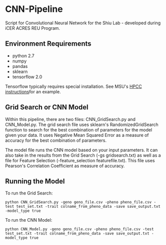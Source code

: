 # CNN-Pipeline
Script for Convolutional Neural Network for the Shiu Lab - developed during iCER ACRES REU Program. 

## Environment Requirements
- python 2.7
- numpy
- pandas
- sklearn 
- tensorflow 2.0

Tensorflow typically requires special installation. See MSU's [HPCC instructions](https://wiki.hpcc.msu.edu/display/ITH/TensorFlow)for an example. 

## Grid Search or CNN Model 
Within this pipeline, there are two files: CNN_GridSearch.py and CNN_Model.py. The grid search file uses sklearn's RandomizedGridSearch function to search for the best combination of parameters for the model given your data. It uses Negative Mean Squared Error as a measure of accuracy for the best combination of parameters. 

The model file runs the CNN model based on your input parameters. It can also take in the results from the Grid Search (-gs gridsearch.txt) as well as a file for Feature Selection (-feature_selection featurefile.txt). This file uses Pearson's Correlation Coefficient as measure of accuracy. 

## Running the Model
To run the Grid Search:

```
python CNN_GridSearch.py -geno geno_file.csv -pheno pheno_file.csv -test test_set.txt -trait colname_from_pheno_data -save save_output.txt -model_type true
```

To run the CNN Model:
```
python CNN_Model.py -geno geno_file.csv -pheno pheno_file.csv -test test_set.txt -trait colname_from_pheno_data -save save_output.txt -model_type true 
```
